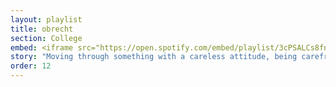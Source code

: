 ```yaml
---
layout: playlist
title: obrecht
section: College
embed: <iframe src="https://open.spotify.com/embed/playlist/3cPSALCs8fnItvkIRrpXtH" width="300" height="380" frameborder="0" allowtransparency="true" allow="encrypted-media"></iframe>
story: "Moving through something with a careless attitude, being carefree"
order: 12
---
```


<!---
"[oh-brekht] Moving through something with a careless attitude, being carefree"
-->

